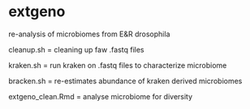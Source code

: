 # extgeno
re-analysis of microbiomes from E&amp;R drosophila

cleanup.sh = cleaning up faw .fastq files 

kraken.sh = run kraken on .fastq files to characterize microbiome

bracken.sh = re-estimates abundance of kraken derived microbiomes 

extgeno_clean.Rmd = analyse microbiome for diversity 
